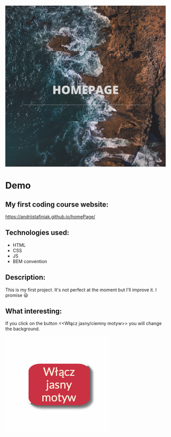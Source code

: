 
![obrazek](images/share.png)
# Demo
## My first coding course website:
https://andriistafiniak.github.io/homePage/

## Technologies used:
- HTML
- CSS
- JS
- BEM convention

## Description:
This is my first project. It's not perfect at the moment but I'll improve it. I promise 😃

## What interesting:
If you click on the button <<Włącz jasny/ciemny motyw>> you will change the background.

![screenShot](images/screenShot.png)



